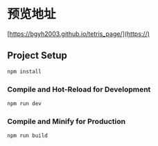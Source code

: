 # 预览地址

[https://bgyh2003.github.io/tetris_page/](https://)

## Project Setup

```sh
npm install
```

### Compile and Hot-Reload for Development

```sh
npm run dev
```

### Compile and Minify for Production

```sh
npm run build
```
